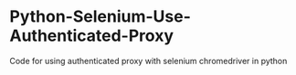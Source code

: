 # Python-Selenium-Use-Authenticated-Proxy
Code for using authenticated proxy with selenium chromedriver in python
